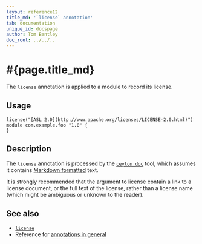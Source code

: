 ```yaml
---
layout: reference12
title_md: '`license` annotation'
tab: documentation
unique_id: docspage
author: Tom Bentley
doc_root: ../../..
---
```


# #{page.title_md}

The `license` annotation is applied to a module to record its license.

## Usage

<!-- try: -->
    license("[ASL 2.0](http://www.apache.org/licenses/LICENSE-2.0.html)")
    module com.example.foo "1.0" {
    }

## Description

The `license` annotation is processed by the 
[`ceylon doc`](#{site.urls.ceylon_tool_current}/ceylon-doc.html) tool, 
which assumes it contains [Markdown formatted](../markdown/) text.

It is strongly recommended that the argument to license contain a 
link to a license document, or the full text of the license, rather 
than a license name (which might be ambiguous or unknown to the reader).

## See also

* [`license`](#{site.urls.apidoc_1_2}/index.html#license)
* Reference for [annotations in general](../../structure/annotation/)

